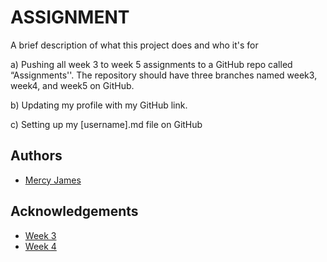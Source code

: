 
# ASSIGNMENT

A brief description of what this project does and who it's for

a) Pushing all week 3 to week 5 assignments to a GitHub repo called “Assignments''. The repository should have three branches named week3, week4, and week5 on GitHub.

b) Updating my profile with my GitHub link.

c) Setting up my [username].md file on GitHub
## Authors

- [Mercy James](https://www.github.com/mercyjames/assignment)


## Acknowledgements

 - [Week 3](https://github.com/mercyjames1/Assignment/tree/Week-3)
 - [Week 4](https://github.com/mercyjames1/Assignment/tree/Week-4)
 

